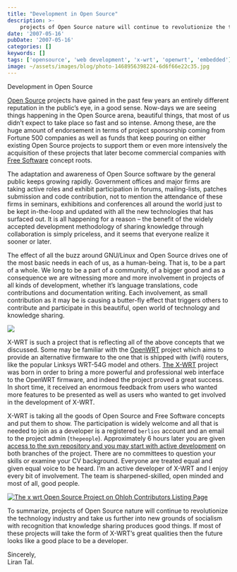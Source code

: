```yaml
---
title: "Development in Open Source"
description: >-
    projects of Open Source nature will continue to revolutionize the technology industry and take us further into new grounds of socialism with recognition that knowledge sharing produces good things.
date: '2007-05-16'
pubDate: '2007-05-16'
categories: []
keywords: []
tags: ['opensource', 'web development', 'x-wrt', 'openwrt', 'embedded']
image: ~/assets/images/blog/photo-1468956398224-6d6f66e22c35.jpg
---
```


Development in Open Source

[Open Source](http://en.wikipedia.org/wiki/Open_source)  projects have gained in the past few years an entirely different reputation in the public’s eye, in a good sense. Now-days we are seeing things happening in the Open Source arena, beautiful things, that most of us didn’t expect to take place so fast and so intense. Among these, are the huge amount of endorsement in terms of project sponsorship coming from Fortune 500 companies as well as funds that keep pouring on either existing Open Source projects to support them or even more intensively the acquisition of these projects that later become commercial companies with  [Free Software](http://en.wikipedia.org/wiki/Free_software)  concept roots.

The adaptation and awareness of Open Source software by the general public keeps growing rapidly. Government offices and major firms are taking active roles and exhibit participation in forums, mailing-lists, patches submission and code contribution, not to mention the attendance of these firms in seminars, exhibitions and conferences all around the world just to be kept in-the-loop and updated with all the new technologies that has surfaced out. It is all happening for a reason – the benefit of the widely accepted development methodology of sharing knowledge through collaboration is simply priceless, and it seems that everyone realize it sooner or later.

The effect of all the buzz around GNU/Linux and Open Source drives one of the most basic needs in each of us, as a human-being. That is, to be a part of a whole. We long to be a part of a community, of a bigger good and as a consequence we are witnessing more and more involvement in projects of all kinds of development, whether it’s language translations, code contributions and documentation writing. Each involvement, as small contribution as it may be is causing a butter-fly effect that triggers others to contribute and participate in this beautiful, open world of technology and knowledge sharing.

![](https://web.archive.org/web/20140703090741im_/http://upload.wikimedia.org/wikipedia/commons/8/8f/OpenWrt3640_WLAN.PNG)

X-WRT is such a project that is reflecting all of the above concepts that we discussed. Some may be familiar with the  [OpenWRT](https://openwrt.org/)  project which aims to provide an alternative firmware to the one that is shipped with (wifi) routers, like the popular Linksys WRT-54G model and others.  [The X-WRT](http://en.wikipedia.org/wiki/X-Wrt)  project was born in order to bring a more powerful and professional web interface to the OpenWRT firmware, and indeed the project proved a great success. In short time, it received an enormous feedback from users who wanted more features to be presented as well as users who wanted to get involved in the development of X-WRT.

X-WRT is taking all the goods of Open Source and Free Software concepts and put them to show. The participation is widely welcome and all that is needed to join as a developer is a registered `berlios` account and an email to the project admin (`thepeople`). Approximately 6 hours later you are given  [access to the svn repository and you may start with active development](https://www.ohloh.net/p/11280/contributors?page=1)  on both branches of the project. There are no committees to question your skills or examine your CV background. Everyone are treated equal and given equal voice to be heard. I’m an active developer of X-WRT and I enjoy every bit of involvement. The team is sharpened-skilled, open minded and most of all, good people.

[![The x wrt Open Source Project on Ohloh   Contributors Listing Page](https://web.archive.org/web/20140703090741im_/http://enginx.com/wp-content/uploads/2007/05/The-x-wrt-Open-Source-Project-on-Ohloh-Contributors-Listing-Page.png)](http://enginx.com/wp-content/uploads/2007/05/The-x-wrt-Open-Source-Project-on-Ohloh-Contributors-Listing-Page.png)

To summarize, projects of Open Source nature will continue to revolutionize the technology industry and take us further into new grounds of socialism with recognition that knowledge sharing produces good things. If most of these projects will take the form of X-WRT’s great qualities then the future looks like a good place to be a developer.

Sincerely,  
Liran Tal.